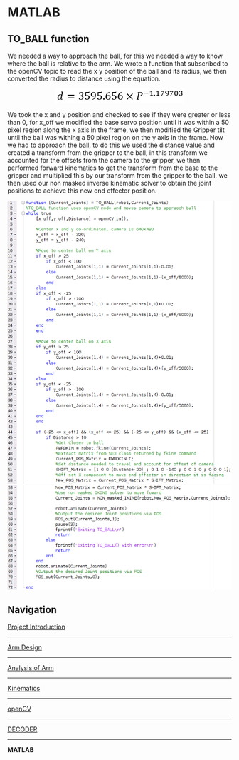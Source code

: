 # MATLAB

## TO_BALL function
We needed a way to approach the ball, for this we needed a way to know where the ball is relative to the arm. We wrote a function that subscribed to the openCV topic to read the x y position of the ball and its radius, we then converted the radius to distance using the equation.  
<p align="center">
<img src="https://raw.githubusercontent.com/AandJ/ROCO224/master/IMAGES/DistanceEQ.PNG"/>  
</p>
We took the x and y position and checked to see if they were greater or less than 0, for x_off we modified the base servo position until it was within a 50 pixel region along the x axis in the frame, we then modified the Gripper tilt until the ball was withing a 50 pixel region on the y axis in the frame. Now we had to approach the ball, to do this we used the distance value and created a transform from the gripper to the ball, in this transform we accounted for the offsets from the camera to the gripper, we then performed forward kinematics to get the transform from the base to the gripper and multiplied this by our transform from the gripper to the ball, we then used our non masked inverse kinematic solver to obtain the joint positions to achieve this new end effector position.  
<p align="left">
<img src="https://raw.githubusercontent.com/AandJ/ROCO224/master/IMAGES/MATLAB_TO_BALL_1.png"/>  
<img src="https://raw.githubusercontent.com/AandJ/ROCO224/master/IMAGES/MATLAB_TO_BALL_2.png"/>  
</p>

## Navigation
[Project Introduction](https://github.com/AandJ/ROCO224/blob/master/ProjectIntroduction.md)  
***
[Arm Design](https://github.com/AandJ/ROCO224/blob/master/ArmDesign.md)  
***
[Analysis of Arm](https://github.com/AandJ/ROCO224/blob/master/ArmAnalysis.md)  
***
[Kinematics](https://github.com/AandJ/ROCO224/blob/master/kinematics.md)  
***
[openCV](https://github.com/AandJ/ROCO224/blob/master/openCV.md)  
***
[DECODER](https://github.com/AandJ/ROCO224/blob/master/Decoder.md)  
***
__MATLAB__  
